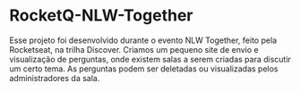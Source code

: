# RocketQ-NLW-Together
Esse projeto foi desenvolvido durante o evento NLW Together, feito pela Rocketseat, na trilha Discover. Criamos um pequeno site de envio e visualização de perguntas, onde existem salas a serem criadas para discutir um certo tema. As perguntas podem ser deletadas ou visualizadas pelos administradores da sala.

